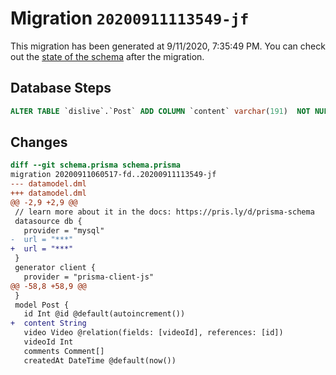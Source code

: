 # Migration `20200911113549-jf`

This migration has been generated at 9/11/2020, 7:35:49 PM.
You can check out the [state of the schema](./schema.prisma) after the migration.

## Database Steps

```sql
ALTER TABLE `dislive`.`Post` ADD COLUMN `content` varchar(191)  NOT NULL 
```

## Changes

```diff
diff --git schema.prisma schema.prisma
migration 20200911060517-fd..20200911113549-jf
--- datamodel.dml
+++ datamodel.dml
@@ -2,9 +2,9 @@
 // learn more about it in the docs: https://pris.ly/d/prisma-schema
 datasource db {
   provider = "mysql"
-  url = "***"
+  url = "***"
 }
 generator client {
   provider = "prisma-client-js"
@@ -58,8 +58,9 @@
 }
 model Post {
   id Int @id @default(autoincrement())
+  content String
   video Video @relation(fields: [videoId], references: [id])
   videoId Int
   comments Comment[]
   createdAt DateTime @default(now())
```


